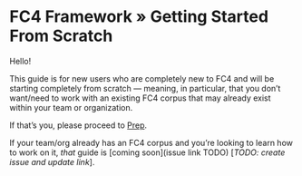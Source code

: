 # FC4 Framework » Getting Started From Scratch

Hello!

This guide is for new users who are completely new to FC4 and will be starting
completely from scratch — meaning, in particular, that you don’t want/need to
work with an existing FC4 corpus that may already exist within your team or
organization.

If that’s you, please proceed to [Prep](prep.md).

If your team/org already has an FC4 corpus and you’re looking to learn how to
work on it, _that_ guide is [coming soon](issue link TODO) [_TODO: create issue and update link_].
